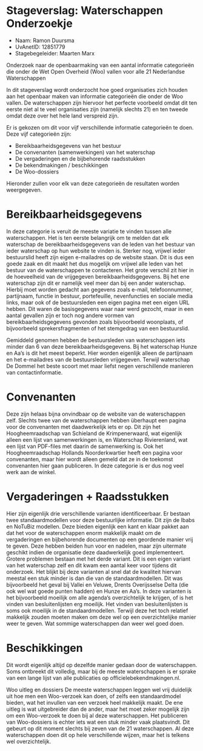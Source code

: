 # Stageverslag: Waterschappen Onderzoekje

* Naam: Ramon Duursma
* UvAnetID: 12851779
* Stagebegeleider: Maarten Marx

Onderzoek naar de openbaarmaking van een aantal informatie categorieën die onder de Wet Open Overheid (Woo) vallen voor alle 21 Nederlandse Waterschappen

In dit stageverslag wordt onderzocht hoe goed organisaties zich houden aan het openbaar maken van informatie categorieën die onder de Woo vallen. De waterschappen zijn hiervoor het perfecte voorbeeld omdat dit ten eerste niet al te veel organisaties zijn (namelijk slechts 21) en ten tweede omdat deze over het hele land verspreid zijn. 

Er is gekozen om dit voor vijf verschillende informatie categorieën te doen. Deze vijf categorieën zijn: 
- Bereikbaarheidsgegevens van het bestuur
- De convenanten (samenwerkingen) van het waterschap
- De vergaderingen en de bijbehorende raadsstukken
- De bekendmakingen / beschikkingen
- De Woo-dossiers

Hieronder zullen voor elk van deze categorieën de resultaten worden weergegeven.

# Bereikbaarheidsgegevens
In deze categorie is veruit de meeste variatie te vinden tussen alle waterschappen. Het is ten eerste belangrijk om te melden dat elk waterschap de bereikbaarheidsgegevens
van de leden van het bestuur van ieder waterschap op hun website te vinden is. Sterker nog, vrijwel ieder bestuurslid heeft zijn eigen e-mailadres op de website staan.
Dit is dus een goede zaak en dit maakt het dus mogelijk om vrijwel alle leden van het bestuur van de waterschappen te contacteren.
Het grote verschil zit hier in de hoeveelheid van de vrijgegeven bereikbaarheidsgegevens. Bij het ene waterschap zijn dit er namelijk veel meer dan bij een ander waterschap.
Hierbij moet worden gedacht aan gegevens zoals e-mail, telefoonnummer, partijnaam, functie in bestuur, portefeuille, nevenfuncties en sociale media links, maar ook of de bestuursleden een eigen pagina met een eigen URL hebben.
Dit waren de basisgegevens waar naar werd gezocht, maar in een aantal gevallen zijn er toch nog andere vormen van bereikbaarheidsgegevens gevonden zoals bijvoorbeeld woonplaats,
of bijvoorbeeld sprekersfragmenten of het stemgedrag van een bestuurslid. 

Gemiddeld genomen hebben de bestuursleden van waterschappen iets minder dan 6 van deze bereikbaarheidsgegevens.
Bij het waterschap Hunze en Aa’s is dit het meest beperkt. Hier worden eigenlijk alleen de partijnaam en het e-mailadres van de bestuursleden vrijgegeven.
Terwijl waterschap De Dommel het beste scoort met maar liefst negen verschillende manieren van contactinformatie. 

# Convenanten
Deze zijn helaas bijna onvindbaar op de website van de waterschappen zelf. Slechts twee van de waterschappen hebben überhaupt een pagina voor de convenanten met daadwerkelijk iets er op.
Dit zijn het Hoogheemraadschap van Schieland de Krimpenerwaard, wat eigenlijk alleen een lijst van samenwerkingen is, en Waterschap Rivierenland, wat een lijst van PDF-files met daarin de samenwerking is.
Ook het Hoogheemraadschap Hollands Noorderkwartier heeft een pagina voor convenanten, maar hier wordt alleen gemeld dat ze in de toekomst convenanten hier gaan publiceren. In deze categorie is er dus nog veel werk aan de winkel. 

# Vergaderingen + Raadsstukken
Hier zijn eigenlijk drie verschillende varianten identificeerbaar. Er bestaan twee standaardmodellen voor deze bestuurlijke informatie.
Dit zijn de Ibabs en NoTuBiz modellen. Deze bieden eigenlijk een kant en klaar pakket aan dat het voor de waterschappen enorm makkelijk maakt om de vergaderingen en bijbehorende documenten op een geordende manier vrij te geven.
Deze hebben beiden hun voor en nadelen, maar zijn uitermate geschikt indien de organisatie deze daadwerkelijk goed implementeert. Grotere problemen bestaan met het derde variant.
Dit is een eigen variant van het waterschap zelf en dit kwam een aantal keer voor tijdens dit onderzoek. Het blijkt bij deze varianten al snel dat de kwaliteit hiervan meestal een stuk minder is dan die van de standaardmodellen.
Dit was bijvoorbeeld het geval bij Vallei en Veluwe, Drents Overijsselse Delta (die ook wel wat goede punten hadden) en Hunze en Aa’s.
In deze varianten is het bijvoorbeeld moeilijk om alle agenda’s overzichtelijk te krijgen, of is het vinden van besluitenlijsten erg moeilijk.
Het vinden van besluitenlijsten is soms ook moeilijk in de standaardmodellen. Terwijl deze het toch relatief makkelijk zouden moeten maken om deze wel op een overzichtelijke manier weer te geven.
Wat sommige waterschappen dan weer wel goed doen. 

# Beschikkingen
Dit wordt eigenlijk altijd op dezelfde manier gedaan door de waterschappen. Soms ontbreekt dit volledig, maar bij de meeste waterschappen is er sprake van een lange lijst van alle publicaties op officielebekendmakingen.nl. 

Woo uitleg en dossiers
De meeste waterschappen leggen wel vrij duidelijk uit hoe men een Woo-verzoek kan doen, of zelfs een standaardmodel bieden, wat het invullen van een verzoek heel makkelijk maakt.
De ene uitleg is wat uitgebreider dan de ander, maar het moet zeker mogelijk zijn om een Woo-verzoek te doen bij al deze waterschappen.
Het publiceren van Woo-dossiers is echter iets wat een stuk minder vaak plaatsvindt. Dit gebeurt op dit moment slechts bij zeven van de 21 waterschappen.
Al deze waterschappen doen dit op hele verschillende wijzen, maar het is telkens wel overzichtelijk. 





